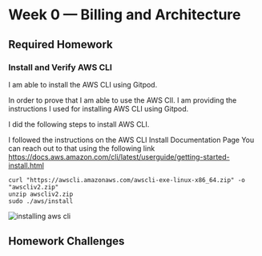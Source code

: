 # Week 0 — Billing and Architecture

## Required Homework

### Install and Verify AWS CLI

I am able to install the AWS CLI using Gitpod.

In order to prove that I am able to use the AWS ClI.
I am providing the instructions I used for installing AWS CLI using Gitpod.

I did the following steps to install AWS CLI.

I followed the instructions on the AWS CLI Install Documentation Page
You can reach out to that using the following link
https://docs.aws.amazon.com/cli/latest/userguide/getting-started-install.html

```
curl "https://awscli.amazonaws.com/awscli-exe-linux-x86_64.zip" -o "awscliv2.zip"
unzip awscliv2.zip
sudo ./aws/install
```

![installing aws cli](https://user-images.githubusercontent.com/84492994/219371113-6ea68aff-7820-4a6f-b2e4-3b8fe6edc4b9.jpg)



## Homework Challenges

